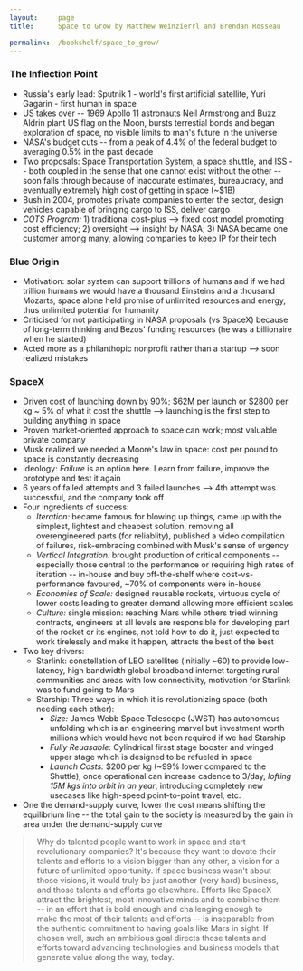 ```yaml
---
layout:     page
title:      Space to Grow by Matthew Weinzierrl and Brendan Rosseau

permalink:  /bookshelf/space_to_grow/
---
```


<style type="text/css">
    strong {
        color: #3498db;
        font-weight: 400;
    }
    blockquote {
        padding: 0px 23px;
    }
</style>

### The Inflection Point

- Russia's early lead: Sputnik 1 - world's first artificial satellite, Yuri Gagarin - first human in space
- US takes over -- 1969 Apollo 11 astronauts Neil Armstrong and Buzz Aldrin plant US flag on the Moon, bursts terrestial bonds and began exploration of space, no visible limits to man's future in the universe
- NASA's budget cuts -- from a peak of 4.4% of the federal budget to averaging 0.5% in the past decade
- Two proposals: Space Transportation System, a space shuttle, and ISS -- both coupled in the sense that one cannot exist without the other -- soon falls through because of inaccurate estimates, bureaucracy, and eventually extremely high cost of getting in space (~$1B)
- Bush in 2004, promotes private companies to enter the sector, design vehicles capable of bringing cargo to ISS, deliver cargo
- <i>COTS Program:</i> 1) traditional cost-plus --> fixed cost model promoting cost efficiency; 2) oversight --> insight by NASA; 3) NASA became one customer among many, allowing companies to keep IP for their tech

### Blue Origin

- Motivation: solar system can support trillions of humans and if we had trillion humans we would have a thousand Einsteins and a thousand Mozarts, space alone held promise of unlimited resources and energy, thus unlimited potential for humanity
- Criticised for not participating in NASA proposals (vs SpaceX) because of long-term thinking and Bezos' funding resources (he was a billionaire when he started)
- Acted more as a philanthopic nonprofit rather than a startup --> soon realized mistakes 

### SpaceX

- Driven cost of launching down by 90%; $62M per launch or $2800 per kg ~ 5% of what it cost the shuttle --> launching is the first step to building anything in space
- Proven market-oriented approach to space can work; most valuable private company
- Musk realized we needed a Moore's law in space: cost per pound to space is constantly decreasing
- Ideology: <i>Failure</i> is an option here. Learn from failure, improve the prototype and test it again
- 6 years of failed attempts and 3 failed launches --> 4th attempt was successful, and the company took off
- Four ingredients of success:
    - <i>Iteration:</i> became famous for blowing up things, came up with the simplest, lightest and cheapest solution, removing all overengineered parts (for reliablity), published a video compilation of failures, risk-embracing combined with Musk's sense of urgency
    - <i>Vertical Integration:</i> brought production of critical components -- especially those central to the performance or requiring high rates of iteration -- in-house and buy off-the-shelf where cost-vs-performance favoured, ~70% of components were in-house
    - <i>Economies of Scale:</i> designed reusable rockets, virtuous cycle of lower costs leading to greater demand allowing more efficient scales
    - <i>Culture:</i> single mission: reaching Mars while others tried winning contracts, engineers at all levels are responsible for developing part of the rocket or its engines, not told how to do it, just expected to work tirelessly and make it happen, attracts the best of the best
- Two key drivers:
    - Starlink: constellation of LEO satellites (initially ~60) to provide low-latency, high bandwidth global broadband internet targeting rural communities and areas with low connectivity, motivation for Starlink was to fund going to Mars
    - Starship: Three ways in which it is revolutionizing space (both needing each other):
        - <i>Size:</i> James Webb Space Telescope (JWST) has autonomous unfolding which is an engineering marvel but investment worth millions which would have not been required if we had Starship
        - <i>Fully Reuasable:</i> Cylindrical firsst stage booster and winged upper stage which is designed to be refueled in space
        - <i>Launch Costs:</i> $200 per kg (~99% lower compared to the Shuttle), once operational can increase cadence to 3/day, <i>lofting 15M kgs into orbit in an year</i>, introducing completely new usecases like high-speed point-to-point travel, etc.
- One the demand-supply curve, lower the cost means shifting the equilibrium line -- the total gain to the society is measured by the gain in area under the demand-supply curve
> Why do talented people want to work in space and start revolutionary companies?
> It's because they want to devote their talents and efforts to a vision bigger than any other, a vision for a future of unlimited opportunity. If space business wasn't about those visions, it would truly be just another (very hard) business, and those talents and efforts go elsewhere. Efforts like SpaceX attract the brightest, most innovative minds and to combine them -- in an effort that is bold enough and challenging enough to make the most of their talents and efforts -- is inseparable from the authentic commitment to having goals like Mars in sight. If chosen well, such an ambitious goal directs those talents and efforts toward advancing technologies and business models that generate value along the way, today. 
 
<br>

